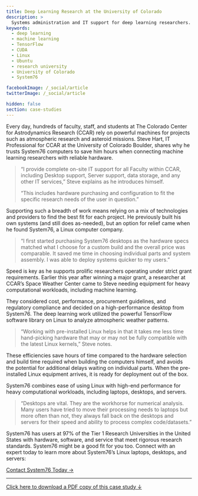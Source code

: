 ```yaml
---
title: Deep Learning Research at the University of Colorado
description: >
  Systems administration and IT support for deep learning researchers.
keywords:
  - deep learning
  - machine learning
  - TensorFlow
  - CUDA
  - Linux
  - Ubuntu
  - research university
  - University of Colorado
  - System76

facebookImage: /_social/article
twitterImage: /_social/article

hidden: false
section: case-studies
---
```


Every day, hundreds of faculty, staff, and students at The Colorado Center for
Astrodynamics Research (CCAR) rely on powerful machines for projects such as
atmospheric research and asteroid missions. Steve Hart, IT Professional for
CCAR at the University of Colorado Boulder, shares why he trusts System76
computers to save him hours when connecting machine learning researchers with
reliable hardware.

> “I provide complete on-site IT support for all Faculty within CCAR,
> including Desktop support, Server support, data storage, and any other IT
> services,” Steve explains as he introduces himself.
>
> “This includes hardware purchasing and configuration to fit the specific
> research needs of the user in question.”

Supporting such a breadth of work means relying on a mix of technologies and
providers to find the best fit for each project. He previously built his own
systems (and still does as-needed), but an option for relief came when he
found System76, a Linux computer company.

> “I first started purchasing System76 desktops as the hardware specs matched
> what I choose for a custom build and the overall price was comparable. It
> saved me time in choosing individual parts and system assembly. I was able
> to deploy systems quicker to my users.”

Speed is key as he supports prolific researchers operating under strict
grant requirements. Earlier this year after winning a major grant, a
researcher at CCAR’s Space Weather Center came to Steve needing equipment
for heavy computational workloads, including machine learning.

They considered cost, performance, procurement guidelines, and regulatory
compliance and decided on a high-performance desktop from System76. The deep
learning work utilized the powerful TensorFlow software library on Linux to
analyze atmospheric weather patterns.

> “Working with pre-installed Linux helps in that it takes me less time
> hand-picking hardware that may or may not be fully compatible with the latest
> Linux kernels,” Steve notes.

These efficiencies save hours of time compared to the hardware selection and
build time required when building the computers himself, and avoids the
potential for additional delays waiting on individual parts. When the
pre-installed Linux equipment arrives, it is ready for deployment out of the
box.

System76 combines ease of using Linux with high-end performance for heavy
computational workloads, including laptops, desktops, and servers.

> “Desktops are vital. They are the workhorse for numerical analysis. Many
> users have tried to move their processing needs to laptops but more often
> than not, they always fall back on the desktops and servers for their speed
> and ability to process complex code/datasets.”

System76 has users at 97% of the Tier 1 Research Universities in the United
States with hardware, software, and service that meet rigorous research
standards. System76 might be a good fit for you too. Connect with an expert
today to learn more about System76’s Linux laptops, desktops, and servers:

[Contact System76 Today →](https://system76.com/contact/)

---

[Click here to download a PDF copy of this case study ↓](https://github.com/system76/docs/raw/gh-pages/pdfs/case-studies/system76-case-study_deep-learning-steve-hart-university-of-colorado.pdf)
